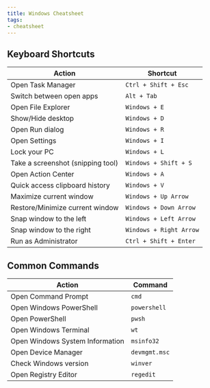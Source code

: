 ```yaml
---
title: Windows Cheatsheet
tags:
- cheatsheet
---
```


## Keyboard Shortcuts

| Action                                | Shortcut                    |
| ------------------------------------- | --------------------------- |
| Open Task Manager                     | `Ctrl + Shift + Esc`         |
| Switch between open apps              | `Alt + Tab`                  |
| Open File Explorer                    | `Windows + E`                |
| Show/Hide desktop                     | `Windows + D`                |
| Open Run dialog                       | `Windows + R`                |
| Open Settings                         | `Windows + I`                |
| Lock your PC                          | `Windows + L`                |
| Take a screenshot (snipping tool)     | `Windows + Shift + S`        |
| Open Action Center                    | `Windows + A`                |
| Quick access clipboard history        | `Windows + V`                |
| Maximize current window               | `Windows + Up Arrow`         |
| Restore/Minimize current window       | `Windows + Down Arrow`       |
| Snap window to the left               | `Windows + Left Arrow`       |
| Snap window to the right              | `Windows + Right Arrow`      |
| Run as Administrator                  | `Ctrl + Shift + Enter`       |

## Common Commands

| Action                                  | Command                                   |
| --------------------------------------- | ----------------------------------------- |
| Open Command Prompt                     | `cmd`                                     |
| Open Windows PowerShell                 | `powershell`                              |
| Open PowerShell                         | `pwsh`                                    |
| Open Windows Terminal                   | `wt`                                      |
| Open Windows System Information         | `msinfo32`                                |
| Open Device Manager                     | `devmgmt.msc`                             |
| Check Windows version                   | `winver`                                  |
| Open Registry Editor                    | `regedit`                                 |

